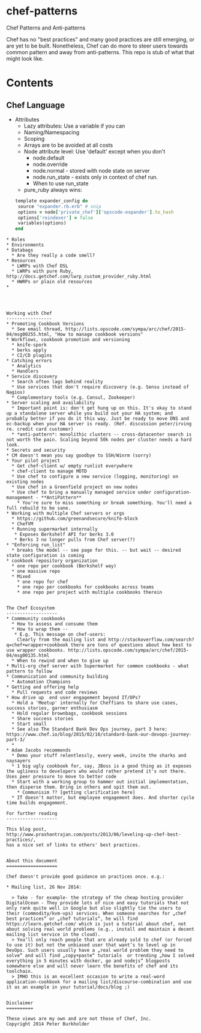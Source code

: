 chef-patterns
=============

Chef Patterns and Anti-patterns

Chef has no "best practices" and many good practices are still emerging, or are yet to be built. Nonetheless, Chef can do more to steer users towards common pattern and away from anti-patterns. This repo is stub of what that might look like.

Contents
========

Chef Language
-------------
* Attributes
  * Lazy attributes: Use a variable if you can
  * Naming/Namespacing
  * Scoping
  * Arrays are to be avoided at all costs
  * Node attribute level: Use 'default' except when you don't
    * node.default
    * node.override
    * node.normal - stored with node state on server
    * node.run_state - exists only in context of chef run.
    * When to use run_state
  * pure_ruby always wins:
   ````ruby
   template expander_config do
    source "expander.rb.erb" # snip
    options = node['private_chef']['opscode-expander'].to_hash
    options['reindexer'] = false
    variables(options)
  end
````
* Roles
* Environments
* Databags
  * Are they really a code smell?
* Resources
  * LWRPs with Chef DSL
  * LWRPs with pure Ruby, http://docs.getchef.com/lwrp_custom_provider_ruby.html
  * HWRPs or plain old resources
*




Working with Chef
-----------------
* Promoting Cookbook Versions
  * See email thread, http://lists.opscode.com/sympa/arc/chef/2015-04/msg00255.html, "How to manage cookbook versions"
* Workflows, cookbook promotion and versioning
  * knife-spork
  * berks apply
  * CI/CD plugins
* Catching errors
  * Analytics
  * Handlers
* Service discovery
  * Search often lags behind reality
  * Use services that don't require discovery (e.g. Sensu instead of Nagios)
  * Complementary tools (e.g. Consul, Zookeeper)
* Server scaling and availability
  * Important point is: don't get hung up on this. It's okay to stand up a standalone server while you build out your HA system; and probably better if you do it this way. Just be ready to move DNS and ec-backup when your HA server is ready. (Ref. discussion peter/irving re. credit card customer)
  * *anti-pattern*: monolithic clusters -- cross-datacenter search is not worth the pain. Scaling beyond 50k nodes per cluster needs a hard look. 
* Secrets and security
* CM doesn't mean you say goodbye to SSH/Winrm (sorry)
* Your pilot project
  * Get chef-client w/ empty runlist everywhere
  * chef-client to manage MOTD
  * Use chef to configure a new service (logging, monitoring) on existing nodes
  * Use chef in a Greenfield project on new nodes
  * Use chef to bring a manually managed service under configuration-management - **AntiPattern**
    * You're sure to miss something or break something. You'll need a full rebuild to be sane.
* Working with multiple Chef servers or orgs
  * https://github.com/greenandsecure/knife-block
  * ChefVM
  * Running supermarket internally
   * Exposes Berkshelf API for berks 3.0
   * Berks 3 no longer pulls from Chef server(?)
* "Enforcing run_list"
  * breaks the model -- see page for this. -- but wait -- desired state configuration is coming
* cookbook repository organization
  * one repo per cookbook (Berkshelf way)
  * one massive repo
  * Mixed
    * one repo for chef
    * one repo per cookbooks for cookbooks across teams
    * one repo per project with multiple cookbooks therein


The Chef Ecosystem
-------------------
* Commmunity cookbooks
  * How to assess and consume them
  * How to wrap them --
   * E.g. This message on chef-users:
    Clearly from the mailing list and http://stackoverflow.com/search?q=chef+wrapper+cookbook there are tons of questions about how best to use wrapper cookbooks. http://lists.opscode.com/sympa/arc/chef/2015-04/msg00135.html
  * When to rewind and when to give up
* Multi-org chef server with Supermarket for common cookbooks - what pattern to follow
* Communication and community building
  * Automation Champions
* Getting and offering help
  * Pull requests and code reviews
* How drive up  end user engagement beyond IT/OPs?
  * Hold a 'Meetup' internally for Cheffians to share use cases, success stories, garner enthusiasm
  * Hold regular brownbags, cookbook sessions
  * Share success stories
  * Start small
  * See also The Standard Bank Dev Ops journey, part 3 here: https://www.chef.io/blog/2015/02/16/standard-bank-our-devops-journey-part-3/
  * 
* Adam Jacobs recommends
  * Demo your stuff relentlessly, every week, invite the sharks and naysayers
  * 1 big ugly cookbook for, say, JBoss is a good thing as it exposes the ugliness to developers who would rather pretend it's not there. Uses peer pressure to move to better code
  * Start with a working group to hammer out initial implementation, then disperse them. Bring in others and spit them out.
    * Communisim ?? [getting clarification here]
  * IT doesn't matter, but employee engagement does. And shorter cycle time builds engagement.

For further reading
-------------------

This blog post,
http://www.prashantrajan.com/posts/2013/06/leveling-up-chef-best-practices/,
has a nice set of links to others' best practices.
  

About this document
===================

Chef doesn't provide good guidance on practices once. e.g.:

* Mailing list, 26 Nov 2014:

  > Take - for example- the strategy of the cheap hosting provider DigitalOcean - They provide lots of nice and easy tutorials that not only rank quite well in Google but also slightly tie the users to their (commodity/kvm-vps) services. When someone searches for „chef best practices“ or „chef tutorials“, he will find https://learn.getchef.com/ which is just a tutorial about chef, not about solving real world problems (e.g., install and maintain a decent mailing list service in the cloud).
  > You’ll only reach people that are already sold to chef (or forced to use it) but not the unbiased user that want’s to level up in DevOps. Such users usually have a „real world problem they need to solve“ and will find „copy+paste“ tutorials  or trending „how I solved everything in 5 minutes with docker, go and nodejs“ blogposts somewhere else and will never learn the benefits of chef and its toolchain.
  > IMHO this is an excellent occasion to write a real-word application-cookbook for a mailing list/discourse-combination and use it as an example in your tutorial/docs/blog ;)


Disclaimer
==========

These views are my own and are not those of Chef, Inc.
Copyright 2014 Peter Burkholder
